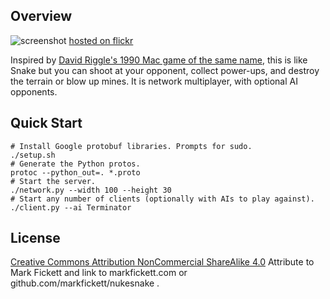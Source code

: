 Overview
--------

![screenshot](https://farm8.staticflickr.com/7358/16418236931_7d697bf1db_s.jpg)
[hosted on flickr](https://flic.kr/p/r1PKQx)

Inspired by [David Riggle's 1990 Mac game of the same name](http://macintoshgarden.org/games/nuke-snake), this is like Snake but you can shoot at your opponent, collect power-ups, and destroy the terrain or blow up mines. It is network multiplayer, with optional AI opponents.

Quick Start
-----------

    # Install Google protobuf libraries. Prompts for sudo.
    ./setup.sh
    # Generate the Python protos.
    protoc --python_out=. *.proto
    # Start the server.
    ./network.py --width 100 --height 30
    # Start any number of clients (optionally with AIs to play against).
    ./client.py --ai Terminator

License
-------

[Creative Commons Attribution NonCommercial ShareAlike 4.0](http://creativecommons.org/licenses/by-nc-sa/4.0/) Attribute to Mark Fickett and link to markfickett.com or github.com/markfickett/nukesnake .
